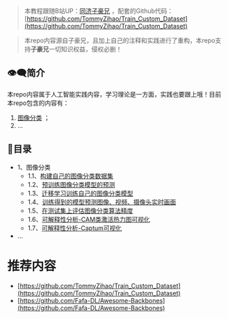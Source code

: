 > 本教程跟随B站UP：[同济子豪兄](https://space.bilibili.com/1900783) ，配套的Github代码：[https://github.com/TommyZihao/Train_Custom_Dataset](https://github.com/TommyZihao/Train_Custom_Dataset)

> 本repo内容源自子豪兄，且加上自己的注释和实践进行了重构，本repo支持**子豪兄**一切知识权益，侵权必删！

## 👁️‍🗨️简介

本repo内容属于人工智能实践内容，学习理论是一方面，实践也要跟上哦！目前本repo包含的内容有：

1. [图像分类](图像分类) ；
2. ...

## 🧾目录

- 1、图像分类
  - 1.1、[构建自己的图像分类数据集](./图像分类/1-构建自己的图像分类数据集)
  - 1.2、[预训练图像分类模型的预测](./图像分类/2-【Pytorch】预训练图像分类模型预测)
  - 1.3、[迁移学习训练自己的图像分类模型](./图像分类/3-【Pytorch】迁移学习训练自己的图像分类模型)
  - 1.4、[训练得到的模型预测图像、视频、摄像头实时画面](./图像分类/4-【Pytorch】训练得到的模型预测图像、视频、摄像头实时画面)
  - 1.5、[在测试集上评估图像分类算法精度](./图像分类/5-【Pytorch】在测试集上评估图像分类算法精度)
  - 1.6、[可解释性分析-CAM类激活热力图可视化](./图像分类/6-【Pytorch】可解释性分析-CAM类激活热力图可视化)
  - 1.7、[可解释性分析-Captum可视化](./图像分类/7-【Pytorch】可解释性分析-Captum可视化)
- ...

# 推荐内容

- [https://github.com/TommyZihao/Train_Custom_Dataset](https://github.com/TommyZihao/Train_Custom_Dataset)
- [https://github.com/Fafa-DL/Awesome-Backbones](https://github.com/Fafa-DL/Awesome-Backbones)
